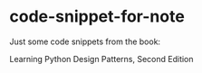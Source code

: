 # code-snippet-for-note

Just some code snippets from the book:

Learning Python Design Patterns, Second Edition
